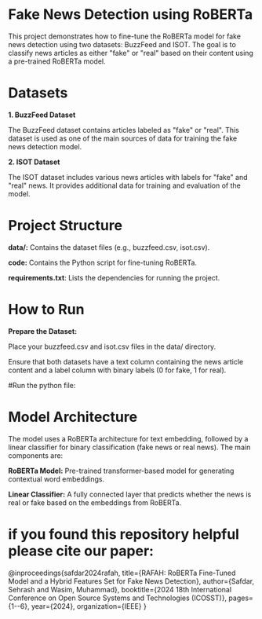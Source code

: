  # Fake News Detection using RoBERTa

This project demonstrates how to fine-tune the RoBERTa model for fake news detection using two datasets: BuzzFeed and ISOT. The goal is to classify news articles as either "fake" or "real" based on their content using a pre-trained RoBERTa model.

# Datasets

**1. BuzzFeed Dataset**

The BuzzFeed dataset contains articles labeled as "fake" or "real".
This dataset is used as one of the main sources of data for training the fake news detection model.

**2. ISOT Dataset**

The ISOT dataset includes various news articles with labels for "fake" and "real" news.
It provides additional data for training and evaluation of the model.

# Project Structure

**data/:** Contains the dataset files (e.g., buzzfeed.csv, isot.csv).

**code:** Contains the Python script for fine-tuning RoBERTa.

**requirements.txt**: Lists the dependencies for running the project.

# How to Run
**Prepare the Dataset:**

Place your buzzfeed.csv and isot.csv files in the data/ directory.

Ensure that both datasets have a text column containing the news article content and a label column with binary labels (0 for fake, 1 for real).

#Run the python file:



# Model Architecture

The model uses a RoBERTa architecture for text embedding, followed by a linear classifier for binary classification (fake news or real news). The main components are:

**RoBERTa Model:** Pre-trained transformer-based model for generating contextual word embeddings.

**Linear Classifier:** A fully connected layer that predicts whether the news is real or fake based on the embeddings from RoBERTa.
# if you found this repository helpful please cite our paper:
@inproceedings{safdar2024rafah,
  title={RAFAH: RoBERTa Fine-Tuned Model and a Hybrid Features Set for Fake News Detection},
  author={Safdar, Sehrash and Wasim, Muhammad},
  booktitle={2024 18th International Conference on Open Source Systems and Technologies (ICOSST)},
  pages={1--6},
  year={2024},
  organization={IEEE}
}



